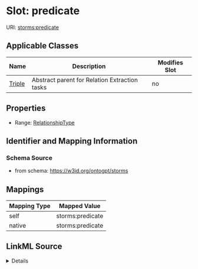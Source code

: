 

# Slot: predicate

URI: [storms:predicate](http://w3id.org/ontogpt/storms/predicate)



<!-- no inheritance hierarchy -->





## Applicable Classes

| Name | Description | Modifies Slot |
| --- | --- | --- |
| [Triple](Triple.md) | Abstract parent for Relation Extraction tasks |  no  |







## Properties

* Range: [RelationshipType](RelationshipType.md)





## Identifier and Mapping Information







### Schema Source


* from schema: https://w3id.org/ontogpt/storms




## Mappings

| Mapping Type | Mapped Value |
| ---  | ---  |
| self | storms:predicate |
| native | storms:predicate |




## LinkML Source

<details>
```yaml
name: predicate
from_schema: https://w3id.org/ontogpt/storms
rank: 1000
alias: predicate
owner: Triple
domain_of:
- Triple
range: RelationshipType

```
</details>